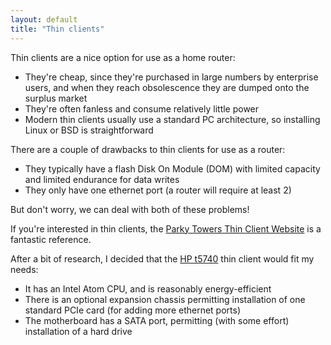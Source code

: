 ```yaml
---
layout: default
title: "Thin clients"
---
```


Thin clients are a nice option for use as a home router:

* They're cheap, since they're purchased in large numbers by enterprise users, and when they reach obsolescence they are dumped onto the surplus market
* They're often fanless and consume relatively little power
* Modern thin clients usually use a standard PC architecture, so installing Linux or BSD is straightforward

There are a couple of drawbacks to thin clients for use as a router:

* They typically have a flash Disk On Module (DOM) with limited capacity and limited endurance for data writes
* They only have one ethernet port (a router will require at least 2)

But don't worry, we can deal with both of these problems!

If you're interested in thin clients, the [Parky Towers Thin Client Website](http://www.parkytowers.me.uk/thin/) is a fantastic reference.

After a bit of research, I decided that the [HP t5740](http://www.parkytowers.me.uk/thin/hp/t5740/) thin client would fit my needs:

* It has an Intel Atom CPU, and is reasonably energy-efficient
* There is an optional expansion chassis permitting installation of one standard PCIe card (for adding more ethernet ports)
* The motherboard has a SATA port, permitting (with some effort) installation of a hard drive
